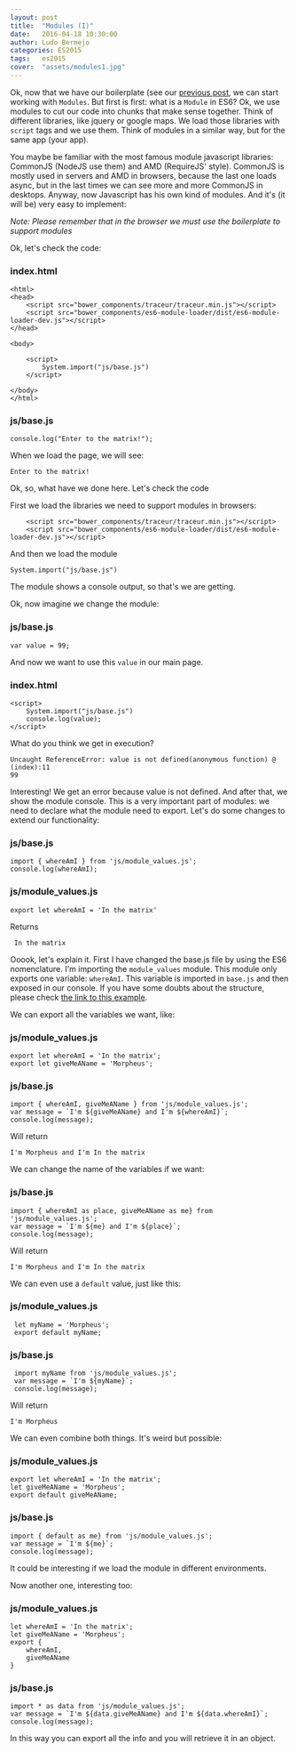 ```yaml
---
layout: post
title:  "Modules (I)"
date:   2016-04-18 10:30:00
author: Ludo Bermejo
categories: ES2015 
tags:	es2015
cover:  "assets/modules1.jpg"
---
```


Ok, now that we have our boilerplate (see our [previous post](http://dev.ludobermejo.es/es2015/2016/04/17/traceur-module-loader.html), we can start working with `Modules`. But first is first: what is a `Module` in ES6? Ok, we use modules to cut our code into chunks that make sense together. Think of different libraries, like jquery or google maps. We load those libraries with `script` tags and we use them. Think of modules in a similar way, but for the same app (your app).

You maybe be familiar with the most famous module javascript libraries: CommonJS (NodeJS use them) and AMD (RequireJS' style). CommonJS is mostly used in servers and AMD in browsers, because the last one loads async, but in the last times we can see more and more CommonJS in desktops. Anyway, now Javascript has his own kind of modules. And it's (it will be) very easy to implement:

*Note: Please remember that in the browser we must use the boilerplate to support modules* 

Ok, let's check the code:

### index.html

    <html>
    <head>
        <script src="bower_components/traceur/traceur.min.js"></script>
        <script src="bower_components/es6-module-loader/dist/es6-module-loader-dev.js"></script>
    </head>
    
    <body>
    
        <script>
            System.import("js/base.js")
        </script>
    
    </body>
    </html>
    
### js/base.js
    
    console.log("Enter to the matrix!");
    
When we load the page, we will see:

    Enter to the matrix!
    
Ok, so, what have we done here. Let's check the code     
    
First we load the libraries we need to support modules in browsers:
    
        <script src="bower_components/traceur/traceur.min.js"></script>
        <script src="bower_components/es6-module-loader/dist/es6-module-loader-dev.js"></script>

And then we load the module    

    System.import("js/base.js")
    
The module shows a console output, so that's we are getting.
    
Ok, now imagine we change the module:
    
### js/base.js
    var value = 99;
    
And now we want to use this `value` in our main page.

### index.html
   
    <script>
        System.import("js/base.js")
        console.log(value);
    </script>

What do you think we get in execution?
 
    Uncaught ReferenceError: value is not defined(anonymous function) @ (index):11
    99
    
Interesting! We get an error because value is not defined. And after that, we show the module console. This is a very important part of modules: we need to declare what the module need to export. Let's do some changes to extend our functionality:

### js/base.js
    import { whereAmI } from 'js/module_values.js';
    console.log(whereAmI);

### js/module_values.js
    export let whereAmI = 'In the matrix'

Returns
    
     In the matrix   
    
Ooook, let's explain it. First I have changed the base.js file by using the ES6 nomenclature. I'm importing the `module_values` module. This module only exports one variable: `whereAmI`. This variable is imported in `base.js` and then exposed in our console. If you have some doubts about the structure, please check [the link to this example](https://github.com/LudoBermejo/es6-boilerplate/tree/thirdExample).
  
We can export all the variables we want, like:

### js/module_values.js
    export let whereAmI = 'In the matrix';
    export let giveMeAName = 'Morpheus';
  
### js/base.js
    import { whereAmI, giveMeAName } from 'js/module_values.js';
    var message = `I'm ${giveMeAName} and I'm ${whereAmI}`;
    console.log(message);
    
Will return
    
    I'm Morpheus and I'm In the matrix

We can change the name of the variables if we want:

### js/base.js
    import { whereAmI as place, giveMeAName as me} from 'js/module_values.js';
    var message = `I'm ${me} and I'm ${place}`;
    console.log(message);

Will return

    I'm Morpheus and I'm In the matrix

We can even use a `default` value, just like this:
  

### js/module_values.js
     let myName = 'Morpheus';
     export default myName;
   
### js/base.js
     import myName from 'js/module_values.js';
     var message = `I'm ${myName}`;
     console.log(message);

Will return

    I'm Morpheus
    
We can even combine both things. It's weird but possible:

### js/module_values.js
    export let whereAmI = 'In the matrix';
    let giveMeAName = 'Morpheus';
    export default giveMeAName;   

### js/base.js
    import { default as me} from 'js/module_values.js';
    var message = `I'm ${me}`;
    console.log(message);
    
It could be interesting if we load the module in different environments.

Now another one, interesting too:

### js/module_values.js
    let whereAmI = 'In the matrix';
    let giveMeAName = 'Morpheus';
    export {
        whereAmI,
        giveMeAName
    }

### js/base.js
    import * as data from 'js/module_values.js';
    var message = `I'm ${data.giveMeAName} and I'm ${data.whereAmI}`;
    console.log(message);

In this way you can export all the info and you will retrieve it in an object.